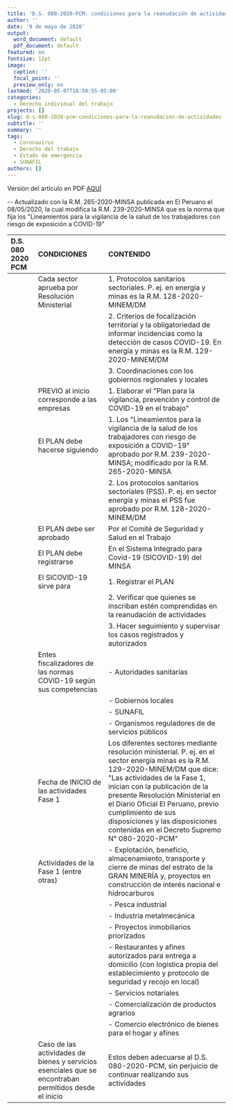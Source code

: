 ```yaml
---
title: 'D.S. 080-2020-PCM: condiciones para la reanudación de actividades'
author: ''
date: '9 de mayo de 2020'
output:
  word_document: default
  pdf_document: default
featured: no
fontsize: 12pt
image:
  caption: ''
  focal_point: ''
  preview_only: no
lastmod: '2020-05-07T18:50:55-05:00'
categories: 
  - Derecho individual del trabajo
projects: []
slug: d-s-080-2020-pcm-condiciones-para-la-reanudación-de-actividades
subtitle: ''
summary: ''
tags:
  - Coronavirus
  - Derecho del trabajo
  - Estado de emergencia
  - SUNAFIL
authors: []
---
```

Versión del artículo en PDF [AQUÍ](/pdf/2020-05-07-d-s-080-2020-pcm-condiciones-para-la-reanudacion-de-actividades.pdf) 

-- Actualizado con la R.M. 265-2020-MINSA publicada en El Peruano el 08/05/2020, la cual modifica la R.M. 239-2020-MINSA que es la norma que fija los "Lineamientos para la vigilancia de la salud de los trabajadores con riesgo de exposición a COVID-19"


| D.S. 080 2020 PCM | CONDICIONES | CONTENIDO |
| :---------------- | :-----------| :---------|
| | Cada sector aprueba por Resolución Ministerial | 1. Protocolos sanitarios sectoriales. P. ej. en energía y minas es la R.M. 128-2020-MINEM/DM |
| | | 2. Criterios de focalización territorial y la obligatoriedad de informar incidencias como la detección de casos COVID-19. En energía y minas es la R.M. 129-2020-MINEM/DM |
| | | 3. Coordinaciones con los gobiernos regionales y locales |
| | PREVIO al inicio corresponde a las empresas | 1. Elaborar el "Plan para la vigilancia, prevención y control de COVID-19 en el trabajo" |
| | El PLAN debe hacerse siguiendo | 1. Los "Lineamientos para la vigilancia de la salud de los trabajadores con riesgo de exposición a COVID-19" aprobado por R.M. 239-2020-MINSA; modificado por la R.M. 265-2020-MINSA |
| | | 2. Los protocolos sanitarios sectoriales (PSS). P. ej. en sector energía y minas el PSS fue aprobado por R.M. 128-2020-MINEM/DM |
| | El PLAN debe ser aprobado | Por el Comité de Seguridad y Salud en el Trabajo |
| | El PLAN debe registrarse | En el Sistema Integrado para Covid-19 (SICOVID-19) del MINSA |
| | El SICOVID-19 sirve para | 1. Registrar el PLAN
| | | 2. Verificar que quienes se inscriban estén comprendidas en la reanudación de actividades |
| | | 3. Hacer seguimiento y supervisar los casos registrados y autorizados |
| | Entes fiscalizadores de las normas COVID-19 según sus competencias | - Autoridades sanitarias |
| | | - Gobiernos locales |
| | | - SUNAFIL |
| | | - Organismos reguladores de de servicios públicos |
| | Fecha de INICIO de las actividades Fase 1 | Los diferentes sectores mediante resolución ministerial. P. ej. en el sector energía minas es la R.M. 129-2020-MINEM/DM que dice: "Las actividades de la Fase 1, inician con la publicación de la presente Resolución Ministerial en el Diario Oficial El Peruano, previo cumplimiento de sus disposiciones y las disposiciones contenidas en el Decreto Supremo N° 080-2020-PCM" |
| | Actividades de la Fase 1 (entre otras) | - Explotación, beneficio, almacenamiento, transporte y cierre de minas del estrato de la GRAN MINERÍA y, proyectos en construcción de interés nacional e hidrocarburos |
| | | - Pesca industrial
| | | - Industria metalmecánica
| | | - Proyectos inmobiliarios priorizados
| | | - Restaurantes y afines autorizados para entrega a domicilio (con logística propia del establecimiento y protocolo de seguridad y recojo en local)
| | | - Servicios notariales
| | | - Comercialización de productos agrarios
| | | - Comercio electrónico de bienes para el hogar y afines
| | Caso de las actividades de bienes y servicios esenciales que se encontraban permitidos desde el inicio | Estos deben adecuarse al D.S. 080-2020-PCM, sin perjuicio de continuar realizando sus actividades |
